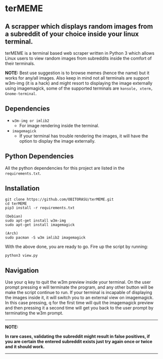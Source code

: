 # terMEME
## A scrapper which displays random images from a subreddit of your choice inside your linux terminal.

terMEME is a terminal based web scraper written in Python 3 which allows Linux users to view random images from subreddits inside the comfort of their terminals.

**NOTE:**  Best use suggestion is to browse memes (hence the name) but it works for any/all images. Also keep in mind not all terminals are support w3m-img (it is a hack) and might resort to displaying the image externally using imagemagick, some of the supported terminals are ```konsole, xterm, Gnome-terminal```.

## Dependencies 

- `w3m-img or imlib2`
    - For image rendering inside the terminal.
- `imagemagick`
    - If your terminal has trouble rendering the images, it will have the option to display the image externally.

## Python Dependencies 

All the python dependencies for this project are listed in the ```requirements.txt```.

## Installation 
```
git clone https://github.com/OBITORASU/terMEME.git
cd terMEME
pip3 install -r requirements.txt

(Debian)
sudo apt-get install w3m-img
sudo apt-get install imagemagick

(Arch)
sudo pacman -S w3m imlib2 imagemagick
```
With the above done, you are ready to go. Fire up the script by running:
```
python3 view.py
```
## Navigation
Use your q key to quit the w3m preview inside your terminal. On the user prompt pressing e will terminate the program, and any other button will be make the script continue to run. 
If your terminal is incapable of displaying the images inside it, it will switch you to an external view on imagemagick. In this case pressing, q for the first time will quit the imagemagick preview and then pressing it a second time will get you back to the user prompt by terminating the w3m prompt.

---
**NOTE:**

**In rare cases, validating the subreddit might result in false positives, if you are certain the entered subreddit exists just try again once or twice and it should work.**

---
